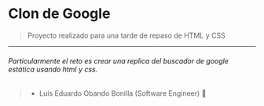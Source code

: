 # Clon de Google 

> Proyecto realizado para una tarde de repaso de HTML y CSS

------------

###### Particularmente el reto es crear una replica del buscador de google estática usando html y css.

> - Luis Eduardo Obando Bonilla (Software Engineer) 🚀
